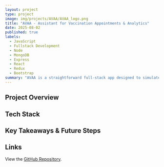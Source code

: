 ```yaml
---
layout: project
type: project
image: img/projects/AVAA/AVAA_logo.png
title: "AVAA - Assistant for Vaccination Appointments & Analytics"
date: 2025-08-02
published: true
labels:
  - JavaScript
  - Fullstack Development
  - Node
  - MongoDB
  - Express
  - React
  - Redux
  - Bootstrap
summary: "AVAA is a straightforward full-stack app designed to simulate a website assistant that helps patients and medical staff schedule and manage vaccination appointments. It also provides simple data visualizations to report on appointment trends and patient demographics."
---
```


## Project Overview

## Tech Stack

## Key Takeaways & Future Steps

## Links

View the [GitHub Repository](https://github.com/jeremiahdy55/VaccineDataHub-MERN).
